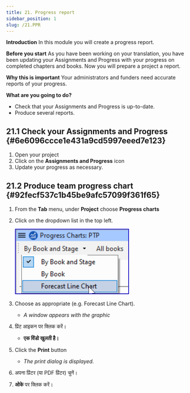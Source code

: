 ```yaml
---
title: 21. Progress report
sidebar_position: 1
slug: /21.PPR
---
```




**Introduction** In this module you will create a progress report.


**Before you start** As you have been working on your translation, you have been updating your Assignments and Progress with your progress on completed chapters and books. Now you will prepare a project a report.


**Why this is important** Your administrators and funders need accurate reports of your progress.


**What are you going to do?**

- Check that your Assignments and Progress is up-to-date.
- Produce several reports.

## 21.1 Check your Assignments and Progress {#6e6096ccce1e431a9cd5997eeed7e123}

1. Open your project
2. Click on the **Assignments and Progress** icon
3. Update your progress as necessary.

## 21.2 Produce team progress chart {#92fecf537c1b45be9afc57099f361f65}

1. From the **Tab** menu, under **Project** choose **Progress charts**
2. Click on the dropdown list in the top left.

    ![](./277798433.png)

3. Choose as appropriate (e.g. Forecast Line Chart).
    - _A window appears with the graphic_
4. प्रिंट आइकन पर क्लिक करें।
    - __एक विंडो खुलती है।__
5. Click the **Print** button
    - _The print dialog is displayed._
6. अपना प्रिंटर (या PDF प्रिंटर) चुनें।
7. **ओके** पर क्लिक करें।
